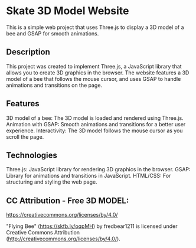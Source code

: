 # Skate 3D Model Website
This is a simple web project that uses Three.js to display a 3D model of a bee and GSAP for smooth animations.
## Description
This project was created to implement Three.js, a JavaScript library that allows you to create 3D graphics in the browser. The website features a 3D model of a bee that follows the mouse cursor, and uses GSAP to handle animations and transitions on the page.
## Features
3D model of a bee: The 3D model is loaded and rendered using Three.js.
Animation with GSAP: Smooth animations and transitions for a better user experience.
Interactivity: The 3D model follows the mouse cursor as you scroll the page.
## Technologies
Three.js: JavaScript library for rendering 3D graphics in the browser.
GSAP: Library for animations and transitions in JavaScript.
HTML/CSS: For structuring and styling the web page.

## CC Attribution - Free 3D MODEL:

https://creativecommons.org/licenses/by/4.0/

"Flying Bee" (https://skfb.ly/oqpMH) by fredbear1211 is licensed under Creative Commons Attribution (http://creativecommons.org/licenses/by/4.0/).
